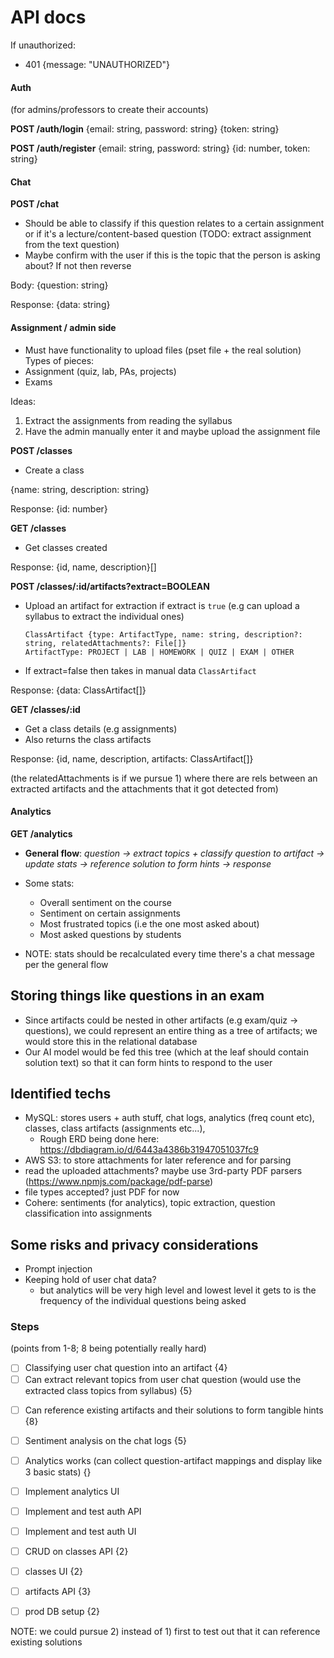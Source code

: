 # API docs

If unauthorized: 
  - 401 {message: "UNAUTHORIZED"}

#### Auth

(for admins/professors to create their accounts)

**POST /auth/login**
{email: string, password: string}
{token: string}

**POST /auth/register**
{email: string, password: string}
{id: number, token: string}


#### Chat


**POST /chat**

- Should be able to classify if this question relates to a certain assignment or
  if it's a lecture/content-based question (TODO: extract assignment from the
  text question)
- Maybe confirm with the user if this is the topic that the person is asking
  about? If not then reverse

Body:
{question: string}

Response:
{data: string}



#### Assignment / admin side

- Must have functionality to upload files (pset file + the real solution)
Types of pieces:
- Assignment (quiz, lab, PAs, projects)
- Exams

Ideas:
1. Extract the assignments from reading the syllabus
2. Have the admin manually enter it and maybe upload the assignment file

**POST /classes**
- Create a class

{name: string, description: string}

Response: {id: number}

**GET /classes**
- Get classes created

Response: {id, name, description}[]


**POST /classes/:id/artifacts?extract=BOOLEAN**
- Upload an artifact for extraction if extract is `true` (e.g can upload a syllabus to extract the individual ones)

  ```
  ClassArtifact {type: ArtifactType, name: string, description?: string, relatedAttachments?: File[]}
  ArtifactType: PROJECT | LAB | HOMEWORK | QUIZ | EXAM | OTHER
  ```

- If extract=false then takes in manual data `ClassArtifact`

Response: {data: ClassArtifact[]}

**GET /classes/:id**
- Get a class details (e.g assignments)
- Also returns the class artifacts

Response: 
{id, name, description, artifacts: ClassArtifact[]}

(the relatedAttachments is if we pursue 1) where there are rels between an
extracted artifacts and the attachments that it got detected from)

#### Analytics

**GET /analytics**

- **General flow**: *question -> extract topics + classify question to artifact -> update stats -> reference solution to form hints -> response*

- Some stats: 
  - Overall sentiment on the course
  - Sentiment on certain assignments
  - Most frustrated topics (i.e the one most asked about)
  - Most asked questions by students
- NOTE: stats should be recalculated every time there's a chat message per the
  general flow


## Storing things like questions in an exam

- Since artifacts could be nested in other artifacts (e.g exam/quiz -> questions), we could represent an entire thing as a tree of artifacts; we would store this in the relational database
- Our AI model would be fed this tree (which at the leaf should contain solution
  text) so that it can form hints to respond to the user


## Identified techs

- MySQL: stores users + auth stuff, chat logs, analytics (freq count etc),
  classes, class artifacts (assignments etc...), 
  - Rough ERD being done here: https://dbdiagram.io/d/6443a4386b31947051037fc9
- AWS S3: to store attachments for later reference and for parsing
- read the uploaded attachments? maybe use 3rd-party PDF parsers (https://www.npmjs.com/package/pdf-parse)
- file types accepted? just PDF for now
- Cohere: sentiments (for analytics), topic extraction, question classification into
  assignments

## Some risks and privacy considerations

- Prompt injection
- Keeping hold of user chat data? 
   - but analytics will be very high level and
  lowest level it gets to is the frequency of the individual questions being asked

### Steps

(points from 1-8; 8 being potentially really hard)

<!-- - [ ] (DISMISSIBLE IF WE PURSUE MANUAL ADDING) PDF extraction works (can go from user -> plain text) {3}
- [ ] (DISMISSIBLE IF WE PURSUE MANUAL ADDING) Extracting artifacts from syllabus plaintext {6}
- [ ] (DISMISSIBLE IF WE PURSUE MANUAL ADDING) Can extract relevant topics from syllabus plaintext {4} -->
- [ ] Classifying user chat question into an artifact {4}
- [ ] Can extract relevant topics from user chat question (would use the
      extracted class topics from syllabus) {5}
<!-- - [ ] (DISMISSIBLE IF WE PURSUE MANUAL ADDING) Can extract nested questions and solutions (an artifact tree) -->
- [ ] Can reference existing artifacts and their solutions to form tangible hints {8}

- [ ] Sentiment analysis on the chat logs {5}
- [ ] Analytics works (can collect question-artifact mappings and display like 3
      basic stats) {}
- [ ] Implement analytics UI

- [ ] Implement and test auth API
- [ ] Implement and test auth UI
- [ ] CRUD on classes API {2}
- [ ] classes UI {2}

- [ ] artifacts API {3}
- [ ] prod DB setup {2}

NOTE: we could pursue 2) instead of 1) first to test out that it can reference
existing solutions
